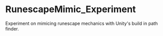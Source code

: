 # RunescapeMimic_Experiment
 Experiment on mimicing runescape mechanics with Unity's build in path finder.
